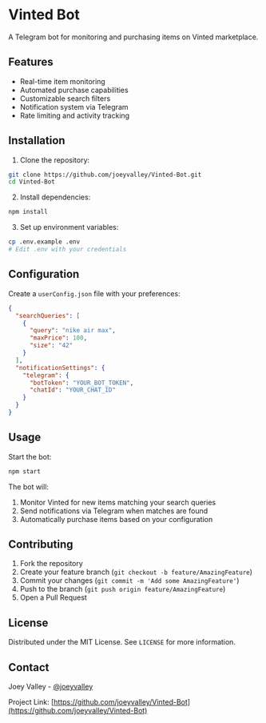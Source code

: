 # Vinted Bot

A Telegram bot for monitoring and purchasing items on Vinted marketplace.

## Features
- Real-time item monitoring
- Automated purchase capabilities
- Customizable search filters
- Notification system via Telegram
- Rate limiting and activity tracking

## Installation

1. Clone the repository:
```bash
git clone https://github.com/joeyvalley/Vinted-Bot.git
cd Vinted-Bot
```

2. Install dependencies:
```bash
npm install
```

3. Set up environment variables:
```bash
cp .env.example .env
# Edit .env with your credentials
```

## Configuration

Create a `userConfig.json` file with your preferences:
```json
{
  "searchQueries": [
    {
      "query": "nike air max",
      "maxPrice": 100,
      "size": "42"
    }
  ],
  "notificationSettings": {
    "telegram": {
      "botToken": "YOUR_BOT_TOKEN",
      "chatId": "YOUR_CHAT_ID"
    }
  }
}
```

## Usage

Start the bot:
```bash
npm start
```

The bot will:
1. Monitor Vinted for new items matching your search queries
2. Send notifications via Telegram when matches are found
3. Automatically purchase items based on your configuration

## Contributing

1. Fork the repository
2. Create your feature branch (`git checkout -b feature/AmazingFeature`)
3. Commit your changes (`git commit -m 'Add some AmazingFeature'`)
4. Push to the branch (`git push origin feature/AmazingFeature`)
5. Open a Pull Request

## License

Distributed under the MIT License. See `LICENSE` for more information.

## Contact

Joey Valley - [@joeyvalley](https://github.com/joeyvalley)

Project Link: [https://github.com/joeyvalley/Vinted-Bot](https://github.com/joeyvalley/Vinted-Bot)
